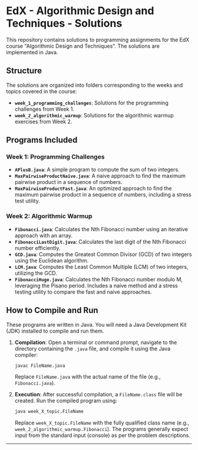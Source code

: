 # EdX - Algorithmic Design and Techniques - Solutions

This repository contains solutions to programming assignments for the EdX course "Algorithmic Design and Techniques". The solutions are implemented in Java.

## Structure

The solutions are organized into folders corresponding to the weeks and topics covered in the course:

* **`week_1_programming_challenges`**: Solutions for the programming challenges from Week 1.
* **`week_2_algorithmic_warmup`**: Solutions for the algorithmic warmup exercises from Week 2.

## Programs Included

### Week 1: Programming Challenges

* **`APlusB.java`**: A simple program to compute the sum of two integers.
* **`MaxPairwiseProductNaive.java`**: A naive approach to find the maximum pairwise product in a sequence of numbers.
* **`MaxPairwiseProductFast.java`**: An optimized approach to find the maximum pairwise product in a sequence of numbers, including a stress test utility.

### Week 2: Algorithmic Warmup

* **`Fibonacci.java`**: Calculates the Nth Fibonacci number using an iterative approach with an array.
* **`FibonacciLastDigit.java`**: Calculates the last digit of the Nth Fibonacci number efficiently.
* **`GCD.java`**: Computes the Greatest Common Divisor (GCD) of two integers using the Euclidean algorithm.
* **`LCM.java`**: Computes the Least Common Multiple (LCM) of two integers, utilizing the GCD.
* **`FibonacciHuge.java`**: Calculates the Nth Fibonacci number modulo M, leveraging the Pisano period. Includes a naive method and a stress testing utility to compare the fast and naive approaches.

## How to Compile and Run

These programs are written in Java. You will need a Java Development Kit (JDK) installed to compile and run them.

1.  **Compilation**:
    Open a terminal or command prompt, navigate to the directory containing the `.java` file, and compile it using the Java compiler:
    ```bash
    javac FileName.java
    ```
    Replace `FileName.java` with the actual name of the file (e.g., `Fibonacci.java`).

2.  **Execution**:
    After successful compilation, a `FileName.class` file will be created. Run the compiled program using:
    ```bash
    java week_X_topic.FileName
    ```
    Replace `week_X_topic.FileName` with the fully qualified class name (e.g., `week_2_algorithmic_warmup.Fibonacci`).
    The programs generally expect input from the standard input (console) as per the problem descriptions.

---
